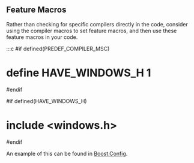 ## Feature Macros ##

Rather than checking for specific compilers directly in the code, consider using the compiler macros to set feature macros, and then use these feature macros in your code.

:::c
#if defined(PREDEF_COMPILER_MSC)
# define HAVE_WINDOWS_H 1
#endif

#if defined(HAVE_WINDOWS_H)
# include <windows.h>
#endif

An example of this can be found in [Boost.Config](http://www.boost.org/doc/libs/1_47_0/libs/config/doc/html/index.html).
